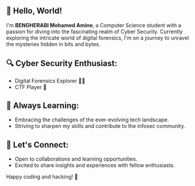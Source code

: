 ## **👋 Hello, World!**

I'm **BENGHERABI Mohamed Amine**, a Computer Science student with a passion for diving into the fascinating realm of Cyber Security. Currently exploring the intricate world of digital forensics, I'm on a journey to unravel the mysteries hidden in bits and bytes.

## **🔍 Cyber Security Enthusiast:**
   - Digital Forensics Explorer 🕵️‍♂️
   - CTF Player 🚩

## **🌱 Always Learning:**
   - Embracing the challenges of the ever-evolving tech landscape.
   - Striving to sharpen my skills and contribute to the infosec community.

## **🚀 Let's Connect:**
   - Open to collaborations and learning opportunities.
   - Excited to share insights and experiences with fellow enthusiasts.

Happy coding and hacking! 🚀

